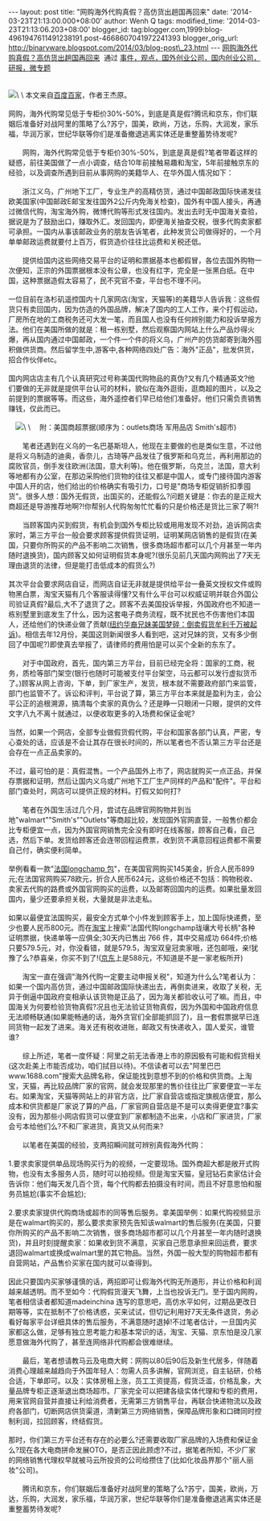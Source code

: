 --- layout: post title: "网购海外代购真假？高仿货出趟国再回来" date:
'2014-03-23T21:13:00.000+08:00' author: Wenh Q tags: modified\_time:
'2014-03-23T21:13:06.203+08:00' blogger\_id:
tag:blogger.com,1999:blog-4961947611491238191.post-4668607041972241393
blogger\_orig\_url:
http://binaryware.blogspot.com/2014/03/blog-post\_23.html ---
[网购海外代购真假？高仿货出趟国再回来](http://www.kuailiyu.com/article/8888.html)  通过
[事件，观点，国外创业公司，国内创业公司，研报，微专题](http://www.kuailiyu.com/)\
\
\
![](https://images-blogger-opensocial.googleusercontent.com/gadgets/proxy?url=http%3A%2F%2Fwww.kuailiyu.com%2Fuploadfile%2F2014%2F0321%2F20140321113129308.jpg&container=blogger&gadget=a&rewriteMime=image%2F*)\
\
本文来自[百度百家](http://jesswong.baijia.baidu.com/article/8265)，作者王杰原。　　\
\
网购，海外代购常见低于专柜价30%-50%，到底是真是假?腾讯和京东，你们联姻后准备好对战阿里的策略了么?苏宁，国美，欧尚，万达，乐购，大润发，家乐福，华润万家，世纪华联等你们是准备撤退逃离实体还是重整蓄势待发呢?\
\
　　网购，海外代购常见低于专柜价30%-50%，到底是真是假?笔者带着这样的疑惑，前往美国做了一点小调查，结合10年前接触易趣和淘宝，5年前接触京东的经验，以及调查所遇到目前从事网购的美籍华人、在华外国人情况如下：\
\
　　浙江义乌，广州地下工厂，专业生产的高精仿货，通过中国邮政国际快递发往欧美国家(中国邮政E邮宝发往国外2公斤内免海关检查)，国外有中国人接头，再通过微信代购，淘宝海外购，微博代购等形式发往国内。发出去时无中国海关查验，据说是为了鼓励出口，赚取外汇。发回国内，即便海关抽查交税，很多代购卖家都可承担。一国内从事该邮政业务的朋友告诉笔者，此种发货公司做得好的，一个月单单邮政运费就要付上百万，假货造价往往比运费和关税还低。\
\
　　提供给国内这些网络交易平台的证明和票据基本也都假冒，各位去国外购物一次便知，正宗的外国票据根本没有公章，也没有红字，完全是一张黑白纸。在中国，这种票据造假太容易了，民不究官不查，平台也不理不问。\
\
一位目前在洛杉矶遥控国内十几家网店(淘宝，天猫等)的美籍华人告诉我：这些假货只有卖回国内，因为仿造的外国品牌，解决了国内的工人工作，来个打假运动，厂房所在地的工商税务还可大发一笔，而且国人也没有任何辨别能力和投诉举报方法。他们在美国所做的就是：租一栋别墅，然后观察国内网站上什么产品炒得火爆，再从国内通过中国邮政，一个件一个件的将义乌，广州产的仿货邮寄到海外囤积做供货商。然后留学生中,游客中,各种网络四处广告：海外"正品"，批发供货，招合作伙伴etc。\
\
国内网店店主有几个认真研究过号称美国代购物品的真伪?又有几个精通英文?他们要做的无非就是提供平台认可的材料，貌似在海外逛街，逛商超的图片，以及之前提到的票据等等。而这些，海外遥控者们早已给他们准备好。他们只需负责销售赚钱，仅此而已。\
\
　![](https://images-blogger-opensocial.googleusercontent.com/gadgets/proxy?url=http%3A%2F%2Fwww.kuailiyu.com%2Fuploadfile%2F2014%2F0321%2F20140321113048382.jpg&container=blogger&gadget=a&rewriteMime=image%2F*)\
\
　附：美国商超票据(顺序为：outlets商场 军用品店 Smith's超市)\
\
　　笔者还遇到在义乌的一名巴基斯坦人，他现在主要做的也是类似生意，不过他是将义乌制造的迪奥，香奈儿，古琦等产品发往了俄罗斯和乌克兰，再利用那边的腐败官员，倒手发往欧洲(法国，意大利等)。他在俄罗斯，乌克兰，法国，意大利等地都有办公室，在那边采购他们货物的往往又都是中国人，或专门接待国内游客中国人开的店，他们给出的价格确实有吸引力，口号是"商场专柜促销折扣季囤货"。很多人想：国外无假货，出国买的，还能假么?问题关键是：你去的是正规大商超还是导游推荐地啊?!你帮别人代购匆匆忙忙看的只是价格还是货比三家了啊?!\
\
　　当顾客国内买到假货，有机会到国外专柜比较或用用发现不对劲，追诉网店卖家时，第三方平台一般会要求顾客提供假货证明，证明某网店销售的是假货(在美国，只要你所购买的产品不影响二次销售，很多商场超市都可以几个月甚至一年内随时退换货)，国内顾客又如何证明假货本身呢?(很乐见前几天国内网购出了7天无理由退货的法律，但是能打击低成本的假货么?)\
\
其次平台会要求网店自证，而网店自证无非就是提供给平台一叠英文授权文件或购物黑白票，淘宝天猫有几个客服读得懂?又有什么平台可以权威证明并联合外国公司验证真假?最后,大不了退货了之。顾客不去美国投诉举报，外国政府也不知道一栋别墅里到底发生了什么，因为这套电子商务流程，既不扰民也不伤害他们本国人，还给他们的快递业做了贡献([纽约华裔兄妹美国梦碎：倒卖假货牟利千万被起诉](http://www.chinanews.com/hr/2013/12-10/5599716.shtml))。相信去年12月份，美国这则新闻很多人看到吧，这对兄妹的货，又有多少倒回了中国呢?)即使真去举报了，请律师的费用怕是可以买个全新的东东了。\
\
　　对于中国政府，首先，国内第三方平台，目前已经完全将：国家的工商，税务，质检等部门架空(银行也随时可能被支付平台架空，马云都可以发行虚拟货币了。)顾客从网上咨询，下单，到厂家生产，发货，根本就不需要政府部门来监管，部门也监管不了。诉讼和评判，平台说了算，第三方平台本来就是盈利为主，会公平公正的追根溯源，搞清每个卖家的真伪么？还是睁一只眼闭一只眼，提供的文件文字八九不离十就通过，以便收取更多的入场费和保证金呢?\
\
当然，如果一个网店，全部专业做假货假代购，平台和国家各部门认真，严密，专心查处的话，应该是不会让其存在很长时间的，所以笔者也不否认第三方平台还是会存在一点正品卖家的。\
\
不过，最可怕的是：真假混售。一个产品国外上市了，网店就购买一点正品，并保存票据和证明，然后让国内义乌或广州地下工厂生产同样的产品和"配件"。平台和部门查处时，网店可以提供正规的材料。打假又如何打?\
\
　　笔者在外国生活过几个月，尝试在品牌官网购物并到当地"walmart""Smith's""Outlets"等商超比较，发现国外官网直营，一般售价都会比专柜便宜一点，因为外国官网销售完全没有即时在线客服，顾客自己看，自己选，然后下单。发货给顾客还会连带回程运费票，收到货不满意回程运费都不需要自己付，确实便利简单。\
\
举例看看一款"[法国longchamp
包](http://us.longchamp.com/handbags/le-pliage/tote-bag-1899089?sku=12807)"，在美国官网购买145美金，折合人民币899元;在法国官网购买78欧元，折合人民币624元，这些价格还不包括：购物税收、卖家去代购的路费或外国官网购买的运费，以及邮寄回国内的运费。如果批量发回国内，量少还要承担关税，大量就是非法走私。\
\
如果以最便宜法国购买，最安全方式单个小件发到顾客手上，加上国际快递费，至少也要人民币800元。而在[淘宝](http://item.taobao.com/item.htm?spm=a230r.1.14.1.k0swVg&id=12489469505)上搜索"法国代购longchamp珑瓖大号长柄"各种证明票据，快递单等一应俱全;30天内已售出
766 件，其中交易成功
664件;价格只要579.5元，对，你没看错，就是579.5，淘宝双皇冠卖家哦，还包邮哦，亲!犹豫了么?恭喜亲，你买不到了!([京东](http://item.jd.com/1025828871.html)上是588元，不知道是不是一家老板所开)\
\
　　淘宝一直在强调"海外代购一定要主动申报关税"，知道为什么么?笔者认为：如果一个国内高仿货，通过中国邮政国际快递出去，再倒卖进来，收取了关税，无异于倒逼中国政府变相承认该货物是正品了，因为海关都验收认可了嘛。而且，中国海关为何要检验货物真假?况且也无法验证货物真假，因为外国和中国政府信息无法顺畅联通(如果能畅通的话，海外贪官们全部能抓回了)，且一套假票据早已连同货物一起发了进来。海关还有税收进账，邮政又有快递收入，国人爱买，谁管谁?\
\
　　综上所述，笔者一度怀疑：阿里之前无法香港上市的原因极有可能和假货相关(这次赴美上市能否成功，咱们拭目以待)。不信读者可以去"阿里巴巴www.1688.com"搜索大品牌名称，保证能找到意想不到的价格和供货商。上淘宝，天猫，再比较品牌厂家的官网，就会发现那里的售价往往比厂家要便宜一半左右。如果淘宝，天猫等网站上的非官方店，比厂家自营店或指定旗舰店便宜，那么成本和供货都是厂家说了算的产品，厂家官网自营店是不是可以卖得更便宜?事实没有，因为那些小网店假货可以便宜到厂家都制造不出来，小店和厂家进货，厂家会亏本给他们么?不和厂家进货，真货又从何而来?\
\
　　以笔者在美国的经验，支两招瞬间就可辨别真假海外代购：\
\
1.要求卖家提供单品现场购买行为的视频，一定要现场。国外商超大都是敞开式购物，也没有太多服务人员，随时可以拍视频。但是淘宝天猫，皇冠钻石卖家估计会告诉你：他们每天发几百个货，每个代购都去拍摄没有时间，而且不好意思怕和服务员尴尬(事实不会尴尬);\
\
2.要求卖家提供代购商场或超市的同等售后服务。拿美国举例：如果代购视频显示是在walmart购买的，那么要求卖家预先告知该walmart的售后服务(在美国，只要你所购买的产品不影响二次销售，很多商场超市都可以几个月甚至一年内随时退换货)，并且时刻提醒卖家：如果收到货不满意，买家自己愿意承担来回运费，要求退回walmart或换成walmart里的其它物品。当然，外国一般大型的购物超市都有自营网站，产品售价买家在国内就可以查得到。\
\
因此只要国内买家够谨慎的话，两招即可让假海外代购无所遁形，并让价格和利润越来越透明。而不至如今：代购假货漫天飞舞，上当也投诉无门。至于国内网购，笔者相信读者都知道madeinchina
连写的意思吧，高仿水平如何，过期品更改日期等等，实在抵制不了价格诱惑，买来试试，但切记利用好7天无条件退货，务必看好每家平台详细具体的售后服务，不满意随时退掉!不过笔者估计，一旦国内买家都这么做，足够有独立思考能力和基本常识的话，淘宝、天猫、京东怕是没几家愿意做海外代购了，甚至连网络非代购都会很难继续。\
\
　　最后，笔者想请教马云及电商大鳄：网购以80后90后及新生代居多，伴随着消费心理越来越趋向于外国年轻人：勿需人员多讲解，官网浏览，自主钻研，价格合适，下单即可。以及：实体房租上涨，员工工资提高，假货泛滥，价格乱象，大量品牌专柜正逐渐退出商场超市。厂家完全可以把建各级实体代理和专柜的费用，用来官网自营并直接让利给消费者，无需第三方销售平台，再联合快递物流以及政府各部门，切断网店供货渠道，清剿第三方网络销售，保障品牌形象和口碑同时控制利润，拉回顾客，终结假货。\
\
那时，你们第三方平台还有存在的必要么?还需要收取厂家品牌的入场费和保证金么?现在各大电商拼命发展OTO，是否正因此顾虑?不过，据笔者所知，不少厂家的网络销售代理权早就被马云所投资的公司给攒住了(比如化妆品界那个"丽人丽妆"公司)。\
\
　　腾讯和京东，你们联姻后准备好对战阿里的策略了么?苏宁，国美，欧尚，万达，乐购，大润发，家乐福，华润万家，世纪华联等你们是准备撤退逃离实体还是重整蓄势待发呢?
